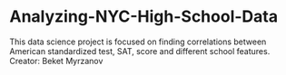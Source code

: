 # Analyzing-NYC-High-School-Data
This data science project is focused on finding correlations between American standardized test, SAT,  score and different school features. 
Creator: Beket Myrzanov
